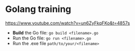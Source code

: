# Golang training
https://www.youtube.com/watch?v=un6ZyFkqFKo&t=4857s
- **Build** the Go file: `go build <filename>.go`
- Run the Go file: `go run <filename>.go`
- Run the .exe file `path/to/your/<filename>`